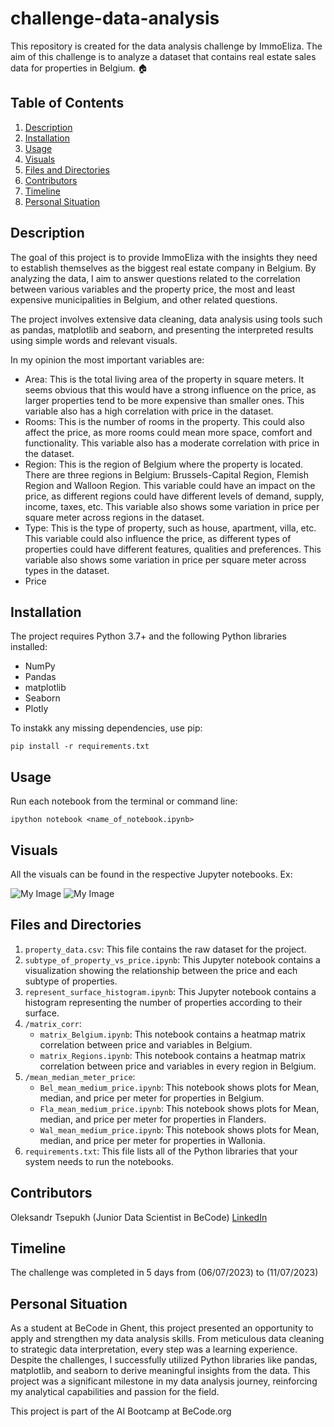 # challenge-data-analysis
This repository is created for the data analysis challenge by ImmoEliza. The aim of this challenge is to analyze a dataset that contains real estate sales data for properties in Belgium. 🏠

## Table of Contents
1. [Description](#description)
2. [Installation](#installation)
3. [Usage](#usage)
4. [Visuals](#visuals)
5. [Files and Directories](#files)
6. [Contributors](#contributors)
7. [Timeline](#timeline)
8. [Personal Situation](#personal_situation)

<a name="description"></a>
## Description

The goal of this project is to provide ImmoEliza with the insights they need to establish themselves as the biggest real estate company in Belgium. By analyzing the data, I aim to answer questions related to the correlation between various variables and the property price, the most and least expensive municipalities in Belgium, and other related questions.

The project involves extensive data cleaning, data analysis using tools such as pandas, matplotlib and seaborn, and presenting the interpreted results using simple words and relevant visuals.

In my opinion the most important variables are:
- Area: This is the total living area of the property in square meters. It seems obvious that this would have a strong influence on the price, as larger properties tend to be more expensive than smaller ones. This variable also has a high correlation with price in the dataset.
- Rooms: This is the number of rooms in the property. This could also affect the price, as more rooms could mean more space, comfort and functionality. This variable also has a moderate correlation with price in the dataset.
- Region: This is the region of Belgium where the property is located. There are three regions in Belgium: Brussels-Capital Region, Flemish Region and Walloon Region. This variable could have an impact on the price, as different regions could have different levels of demand, supply, income, taxes, etc. This variable also shows some variation in price per square meter across regions in the dataset.
- Type: This is the type of property, such as house, apartment, villa, etc. This variable could also influence the price, as different types of properties could have different features, qualities and preferences. This variable also shows some variation in price per square meter across types in the dataset.
- Price


<a name="installation"></a>
## Installation

The project requires Python 3.7+ and the following Python libraries installed:

- NumPy
- Pandas
- matplotlib
- Seaborn
- Plotly

To instakk any missing dependencies, use pip:

```pip install -r requirements.txt```

<a name="usage"></a>
## Usage

Run each notebook from the terminal or command line:

```ipython notebook <name_of_notebook.ipynb>```

<a name="visuals"></a>
## Visuals

All the visuals can be found in the respective Jupyter notebooks. Ex:

![My Image](visuals/output.png)
![My Image](visuals/newplot.png)

<a name="files"></a>
## Files and Directories

1. `property_data.csv`: This file contains the raw dataset for the project.
2. `subtype_of_property_vs_price.ipynb`: This Jupyter notebook contains a visualization showing the relationship between the price and each subtype of properties.
3. `represent_surface_histogram.ipynb`: This Jupyter notebook contains a histogram representing the number of properties according to their surface.
4. `/matrix_corr`:
    - `matrix_Belgium.ipynb`: This notebook contains a heatmap matrix correlation between price and variables in Belgium.
    - `matrix_Regions.ipynb`: This notebook contains a heatmap matrix correlation between price and variables in every region in Belgium.
5. `/mean_median_meter_price`:
    - `Bel_mean_medium_price.ipynb`: This notebook shows plots for Mean, median, and price per meter for properties in Belgium.
    - `Fla_mean_medium_price.ipynb`: This notebook shows plots for Mean, median, and price per meter for properties in Flanders.
    - `Wal_mean_medium_price.ipynb`: This notebook shows plots for Mean, median, and price per meter for properties in Wallonia.
6. `requirements.txt`: This file lists all of the Python libraries that your system needs to run the notebooks.


<a name="contributors"></a>
## Contributors

Oleksandr Tsepukh (Junior Data Scientist in BeCode)
[LinkedIn](https://www.linkedin.com/in/oleksandr-tsepukh-ba4985279)

<a name="timeline"></a>
## Timeline

The challenge was completed in 5 days from (06/07/2023) to (11/07/2023)

<a name="personal_situation"></a>
## Personal Situation

As a student at BeCode in Ghent, this project presented an opportunity to apply and strengthen my data analysis skills. From meticulous data cleaning to strategic data interpretation, every step was a learning experience. Despite the challenges, I successfully utilized Python libraries like pandas, matplotlib, and seaborn to derive meaningful insights from the data. This project was a significant milestone in my data analysis journey, reinforcing my analytical capabilities and passion for the field.

This project is part of the AI Bootcamp at BeCode.org
